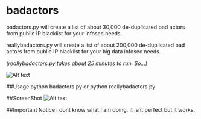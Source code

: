 # badactors
badactors.py will create a list of about 30,000 de-duplicated bad actors from public IP blacklist for your infosec needs. 

reallybadactors.py will create a list of about 200,000  de-duplicated bad actors from public IP blacklist for your big data infosec needs.

*(reallybadactors.py takes about 25 minutes to run. So...)*

![Alt text](https://imgs.xkcd.com/comics/compiling.png)

##Usage
python badactors.py
or
python reallybadactors.py

##ScreenShot
![Alt text](http://static.ow.ly/photos/original/aQPqr.png)

##Important Notice
I dont know what I am doing. It isnt perfect but it works. 




